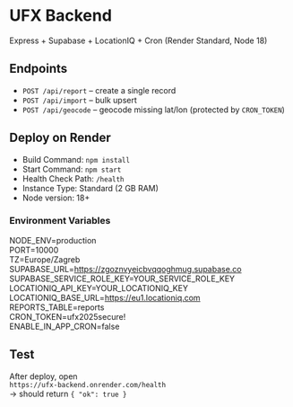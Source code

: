 # UFX Backend

Express + Supabase + LocationIQ + Cron (Render Standard, Node 18)

## Endpoints
- `POST /api/report` – create a single record  
- `POST /api/import` – bulk upsert  
- `POST /api/geocode` – geocode missing lat/lon (protected by `CRON_TOKEN`)

## Deploy on Render
- Build Command: `npm install`
- Start Command: `npm start`
- Health Check Path: `/health`
- Instance Type: Standard (2 GB RAM)
- Node version: 18+

### Environment Variables
NODE_ENV=production  
PORT=10000  
TZ=Europe/Zagreb  
SUPABASE_URL=https://zgoznvyeicbvqqoghmug.supabase.co  
SUPABASE_SERVICE_ROLE_KEY=YOUR_SERVICE_ROLE_KEY  
LOCATIONIQ_API_KEY=YOUR_LOCATIONIQ_KEY  
LOCATIONIQ_BASE_URL=https://eu1.locationiq.com  
REPORTS_TABLE=reports  
CRON_TOKEN=ufx2025secure!  
ENABLE_IN_APP_CRON=false  

## Test
After deploy, open  
`https://ufx-backend.onrender.com/health`  
→ should return `{ "ok": true }`
